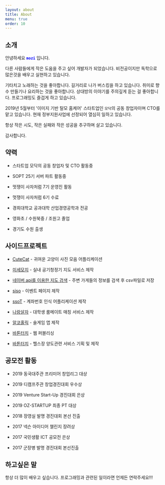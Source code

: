 ```yaml
---
layout: about
title: About
menu: true
order: 10
---
```


## 소개

안녕하세요 <span style="color:blue">**`mozi`**</span> 입니다. 

다른 사람들에게 작은 도움을 주고 싶어 개발자가 되었습니다. 비전공이지만 독학으로 많은것을 배우고 실현하고 있습니다.

기타치고 노래하는 것을 좋아합니다. 길거리로 나가 버스킹을 하고 있습니다. 취미로 향수 만들기나 요리하는 것을 좋아합니다. 상대방의 이야기를 주의깊게 듣는 걸 좋아합니다. 프로그래밍도 즐겁게 하고 있습니다. 

2019년 5월부터 '이미지 기반 탈모 홈케어' 스타트업인 ``모닥``의 공동 창업자이며 CTO를 맡고 있습니다. 현재 정부지원사업에 선정되어 열심히 일하고 있습니다.

항상 작은 시도, 작은 실패와 작은 성공을 추구하며 살고 있습니다.

감사합니다.

## 약력

- 스타트업 모닥의 공동 창업자 및 CTO 활동중

- SOPT 25기 서버 파트 활동중 

- 멋쟁이 사자처럼 7기 운영진 활동

- 멋쟁이 사자처럼 6기 수료

- 경희대학교 공과대학 산업경영공학과 전공

- 영화초 / 수원북중 / 조원고 졸업

- 경기도 수원 출생

## 사이드프로젝트

- [CuteCat](https://github.com/donghunee/cute_cat/) - 귀여운 고양이 사진 모음 어플리케이션

- [미세모지](https://misemozi.me) - 실내 공기청정기 지도 서비스 제작

- [네이버 api를 이용한 지도 검색](https://github.com/donghunee/naver_map_data) - 주변 가게들의 정보를 검색 후 csv파일로 저장

- [siso](http://www.siso.or.kr) - 이벤트 페이지 제작

- [ssoT](https://play.google.com/store/apps/details?id=menu.techdown.org.taltal) - 계좌번호 인식 어플리케이션 제작

- [나랑살자](https://github.com/DONGhunee/roomate) - 대학생 룸메이트 매칭 서비스 제작

- [알코홀릭](https://play.google.com/store/apps/details?id=com.baton.lee.alcoholic) - 술게임 앱 제작

- [바톤터치](https://warm-eyrie-25829.herokuapp.com/) - 웹 퍼블리싱

- [바톤터치](https://giging.tistory.com/5?category=323741) - 헬스장 양도관련 서비스 기획 및 제작

## 공모전 활동

- 2019 동국대주관 프리미어 창업리그 대상

- 2019 디캠프주관 창업경진대회 우수상

- 2019 Venture Start-Up 경진대회 은상

- 2019 OZ-STARTUP 최종 PT 대상

- 2018 장영실 발명 경진대회 본선 진출

- 2017 넥슨 아이디어 챌린지 장려상

- 2017 국민생활 ICT 공모전 은상

- 2017 군장병 발명 경진대회 본선진출

## 하고싶은 말

항상 더 많이 배우고 싶습니다. 프로그래밍과 관련된 일이라면 언제든 연락주세요!!!
